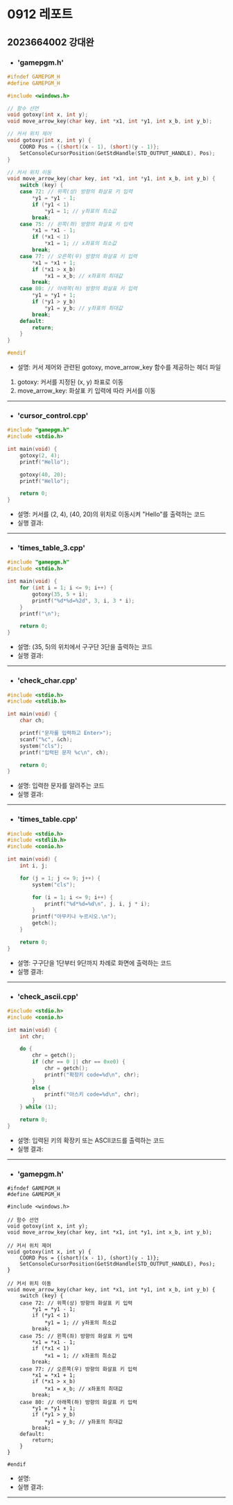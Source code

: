 0912 레포트
===
2023664002 강대완
---

 - ### 'gamepgm.h'

```cpp
#ifndef GAMEPGM_H
#define GAMEPGM_H

#include <windows.h>

// 함수 선언
void gotoxy(int x, int y);
void move_arrow_key(char key, int *x1, int *y1, int x_b, int y_b);

// 커서 위치 제어
void gotoxy(int x, int y) {
    COORD Pos = {(short)(x - 1), (short)(y - 1)};
    SetConsoleCursorPosition(GetStdHandle(STD_OUTPUT_HANDLE), Pos);
}

// 커서 위치 이동
void move_arrow_key(char key, int *x1, int *y1, int x_b, int y_b) {
    switch (key) {
    case 72: // 위쪽(상) 방향의 화살표 키 입력
        *y1 = *y1 - 1;
        if (*y1 < 1)
            *y1 = 1; // y좌표의 최소값
        break;
    case 75: // 왼쪽(좌) 방향의 화살표 키 입력
        *x1 = *x1 - 1;
        if (*x1 < 1)
            *x1 = 1; // x좌표의 최소값
        break;
    case 77: // 오른쪽(우) 방향의 화살표 키 입력
        *x1 = *x1 + 1;
        if (*x1 > x_b)
            *x1 = x_b; // x좌표의 최대값
        break;
    case 80: // 아래쪽(하) 방향의 화살표 키 입력
        *y1 = *y1 + 1;
        if (*y1 > y_b)
            *y1 = y_b; // y좌표의 최대값
        break;
    default:
        return;
    }
}

#endif
```
- 설명: 커서 제어와 관련된 gotoxy, move_arrow_key 함수를 제공하는 헤더 파일
1. gotoxy: 커서를 지정된 (x, y) 좌표로 이동
2. move_arrow_key: 화살표 키 입력에 따라 커서를 이동

---

 - ### 'cursor_control.cpp'

```cpp
#include "gamepgm.h"
#include <stdio.h>

int main(void) {
    gotoxy(2, 4);
    printf("Hello");

    gotoxy(40, 20);
    printf("Hello");

    return 0;
}
```
- 설명: 커서를 (2, 4), (40, 20)의 위치로 이동시켜 "Hello"를 출력하는 코드
- 실행 결과: 
---

 - ### 'times_table_3.cpp'

```cpp
#include "gamepgm.h"
#include <stdio.h>

int main(void) {
    for (int i = 1; i <= 9; i++) {
        gotoxy(35, 5 + i);
        printf("%d*%d=%2d", 3, i, 3 * i);
    }
    printf("\n");

    return 0;
}
```
- 설명: (35, 5)의 위치에서 구구단 3단을 출력하는 코드
- 실행 결과:
---

 - ### 'check_char.cpp'

```cpp
#include <stdio.h>
#include <stdlib.h>

int main(void) {
    char ch;

    printf("문자를 입력하고 Enter>");
    scanf("%c", &ch);
    system("cls");
    printf("입력된 문자 %c\n", ch);

    return 0;
}
```
- 설명: 입력한 문자를 알려주는 코드
- 실행 결과:
---

 - ### 'times_table.cpp'

```cpp
#include <stdio.h>
#include <stdlib.h>
#include <conio.h>

int main(void) {
    int i, j;

    for (j = 1; j <= 9; j++) {
        system("cls");

        for (i = 1; i <= 9; i++) {
            printf("%d*%d=%d\n", j, i, j * i);
        }
        printf("아무키나 누르시오.\n");
        getch();
    }

    return 0;
}
```
- 설명: 구구단을 1단부터 9단까지 차례로 화면에 출력하는 코드
- 실행 결과:
---

 - ### 'check_ascii.cpp'

```cpp
#include <stdio.h>
#include <conio.h>

int main(void) {
    int chr;

    do {
        chr = getch();
        if (chr == 0 || chr == 0xe0) {
            chr = getch();
            printf("확장키 code=%d\n", chr);
        }
        else {
            printf("아스키 code=%d\n", chr);
        }
    } while (1);

    return 0;
}
```
- 설명: 입력된 키의 확장키 또는 ASCII코드를 출력하는 코드
- 실행 결과:
---

 - ### 'gamepgm.h'

```
#ifndef GAMEPGM_H
#define GAMEPGM_H

#include <windows.h>

// 함수 선언
void gotoxy(int x, int y);
void move_arrow_key(char key, int *x1, int *y1, int x_b, int y_b);

// 커서 위치 제어
void gotoxy(int x, int y) {
    COORD Pos = {(short)(x - 1), (short)(y - 1)};
    SetConsoleCursorPosition(GetStdHandle(STD_OUTPUT_HANDLE), Pos);
}

// 커서 위치 이동
void move_arrow_key(char key, int *x1, int *y1, int x_b, int y_b) {
    switch (key) {
    case 72: // 위쪽(상) 방향의 화살표 키 입력
        *y1 = *y1 - 1;
        if (*y1 < 1)
            *y1 = 1; // y좌표의 최소값
        break;
    case 75: // 왼쪽(좌) 방향의 화살표 키 입력
        *x1 = *x1 - 1;
        if (*x1 < 1)
            *x1 = 1; // x좌표의 최소값
        break;
    case 77: // 오른쪽(우) 방향의 화살표 키 입력
        *x1 = *x1 + 1;
        if (*x1 > x_b)
            *x1 = x_b; // x좌표의 최대값
        break;
    case 80: // 아래쪽(하) 방향의 화살표 키 입력
        *y1 = *y1 + 1;
        if (*y1 > y_b)
            *y1 = y_b; // y좌표의 최대값
        break;
    default:
        return;
    }
}

#endif
```
- 설명: 
- 실행 결과:
---